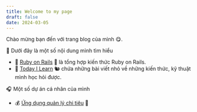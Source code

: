 ```yaml
---
title: Welcome to my page
draft: false
date: 2024-03-05
---
```


Chào mừng bạn đến với trang blog của mình 😋.

🚩 Dưới đây là một số nội dung mình tìm hiểu

- 💎 [Ruby on Rails](ror) 🦒 là tổng hợp kiến thức Ruby on Rails.
- 🌾 [Today I Learn](til) 🐿 chứa những bài viết nhỏ về những kiến thức, kỹ thuật mình học hỏi được.

🎧 Một số dự án cá nhân của mình

- 💰 [Ứng dụng quản lý chi tiêu](project/expense-management.md) 🐧
